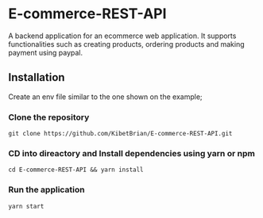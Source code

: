 # E-commerce-REST-API
A backend application for an ecommerce web application. It supports functionalities such as creating products, ordering products and making payment using paypal. 

## Installation
Create an env file similar to the one shown on the example;

### Clone the repository

`git clone https://github.com/KibetBrian/E-commerce-REST-API.git`

### CD into direactory and Install dependencies using yarn or npm

`cd E-commerce-REST-API && yarn install`

### Run the application

`yarn start`
